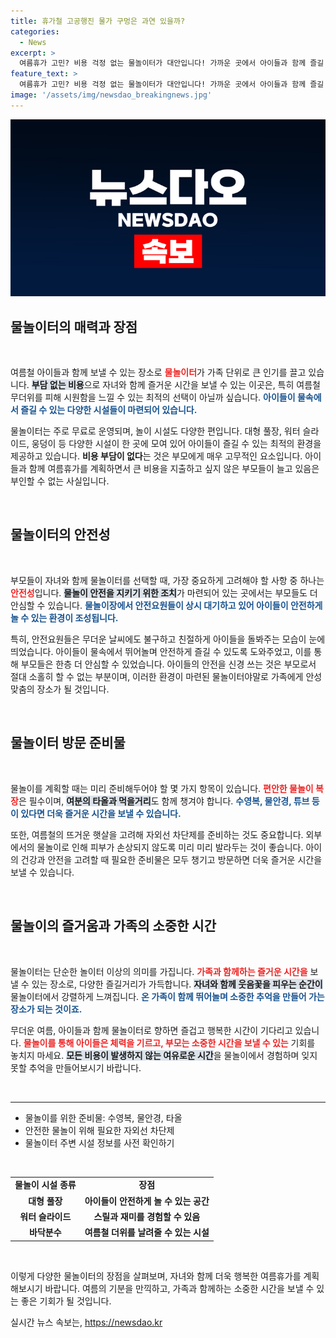 ```yaml
---
title: 휴가철 고공행진 물가 구멍은 과연 있을까?
categories:
  - News
excerpt: >
  여름휴가 고민? 비용 걱정 없는 물놀이터가 대안입니다! 가까운 곳에서 아이들과 함께 즐길 수 있는 무료 물놀이 공간을 찾아보세요. 안전하고 즐거운 시간을 보장하니 가족 모두 환하게 웃을 수 있습니다!
feature_text: >
  여름휴가 고민? 비용 걱정 없는 물놀이터가 대안입니다! 가까운 곳에서 아이들과 함께 즐길 수 있는 무료 물놀이 공간을 찾아보세요. 안전하고 즐거운 시간을 보장하니 가족 모두 환하게 웃을 수 있습니다!
image: '/assets/img/newsdao_breakingnews.jpg'
---
```


<p><img src="/assets/img/newsdao_breakingnews.jpg" alt="bookingtag 속보" /></p>

<h2 data-ke-size="size26">물놀이터의 매력과 장점</h2>

<p data-ke-size="size16">&nbsp;</p>

<p>여름철 아이들과 함께 보낼 수 있는 장소로 <b><span style="color: #ee2323;">물놀이터</span></b>가 가족 단위로 큰 인기를 끌고 있습니다. <b><span style="background-color: #21538527;">부담 없는 비용</span></b>으로 자녀와 함께 즐거운 시간을 보낼 수 있는 이곳은, 특히 여름철 무더위를 피해 시원함을 느낄 수 있는 최적의 선택이 아닐까 싶습니다. <b><span style="color: #1a5490;">아이들이 물속에서 즐길 수 있는 다양한 시설들이 마련되어 있습니다.</span></b> </p>

<p>물놀이터는 주로 무료로 운영되며, 놀이 시설도 다양한 편입니다. 대형 풀장, 워터 슬라이드, 웅덩이 등 다양한 시설이 한 곳에 모여 있어 아이들이 즐길 수 있는 최적의 환경을 제공하고 있습니다. <b><span style="ee2323;">비용 부담이 없다</span></b>는 것은 부모에게 매우 고무적인 요소입니다. 아이들과 함께 여름휴가를 계획하면서 큰 비용을 지출하고 싶지 않은 부모들이 늘고 있음은 부인할 수 없는 사실입니다. </p>

<p data-ke-size="size16">&nbsp;</p>

<h2 data-ke-size="size26">물놀이터의 안전성</h2>

<p data-ke-size="size16">&nbsp;</p>

<p>부모들이 자녀와 함께 물놀이터를 선택할 때, 가장 중요하게 고려해야 할 사항 중 하나는 <b><span style="color: #ee2323;">안전성</span></b>입니다. <b><span style="background-color: #21538527;">물놀이 안전을 지키기 위한 조치</span></b>가 마련되어 있는 곳에서는 부모들도 더 안심할 수 있습니다. <b><span style="color: #1a5490;">물놀이장에서 안전요원들이 상시 대기하고 있어 아이들이 안전하게 놀 수 있는 환경이 조성됩니다.</span></b></p>

<p>특히, 안전요원들은 무더운 날씨에도 불구하고 친절하게 아이들을 돌봐주는 모습이 눈에 띄었습니다. 아이들이 물속에서 뛰어놀며 안전하게 즐길 수 있도록 도와주었고, 이를 통해 부모들은 한층 더 안심할 수 있었습니다. 아이들의 안전을 신경 쓰는 것은 부모로서 절대 소홀히 할 수 없는 부분이며, 이러한 환경이 마련된 물놀이터야말로 가족에게 안성맞춤의 장소가 될 것입니다.</p>

<p data-ke-size="size16">&nbsp;</p>

<h2 data-ke-size="size26">물놀이터 방문 준비물</h2>

<p data-ke-size="size16">&nbsp;</p>

<p>물놀이를 계획할 때는 미리 준비해두어야 할 몇 가지 항목이 있습니다. <b><span style="color: #ee2323;">편안한 물놀이 복장</span></b>은 필수이며, <b><span style="background-color: #21538527;">여분의 타올과 먹을거리</span></b>도 함께 챙겨야 합니다. <b><span style="color: #1a5490;">수영복, 물안경, 튜브 등이 있다면 더욱 즐거운 시간을 보낼 수 있습니다.</span></b> </p>

<p>또한, 여름철의 뜨거운 햇살을 고려해 자외선 차단제를 준비하는 것도 중요합니다. 외부에서의 물놀이로 인해 피부가 손상되지 않도록 미리 미리 발라두는 것이 좋습니다. 아이의 건강과 안전을 고려할 때 필요한 준비물은 모두 챙기고 방문하면 더욱 즐거운 시간을 보낼 수 있습니다.</p>

<p data-ke-size="size16">&nbsp;</p>

<h2 data-ke-size="size26">물놀이의 즐거움과 가족의 소중한 시간</h2>

<p data-ke-size="size16">&nbsp;</p>

<p>물놀이터는 단순한 놀이터 이상의 의미를 가집니다. <b><span style="color: #ee2323;">가족과 함께하는 즐거운 시간을</span></b> 보낼 수 있는 장소로, 다양한 즐길거리가 가득합니다. <b><span style="background-color: #21538527;">자녀와 함께 웃음꽃을 피우는 순간이</span></b> 물놀이터에서 강렬하게 느껴집니다. <b><span style="color: #1a5490;">온 가족이 함께 뛰어놀며 소중한 추억을 만들어 가는 장소가 되는 것이죠.</span></b></p>

<p>무더운 여름, 아이들과 함께 물놀이터로 향하면 즐겁고 행복한 시간이 기다리고 있습니다. <b><span style="color: #ee2323;">물놀이를 통해 아이들은 체력을 기르고, 부모는 소중한 시간을 보낼 수 있는</span></b> 기회를 놓치지 마세요. <b><span style="background-color: #21538527;">모든 비용이 발생하지 않는 여유로운 시간</span></b>을 물놀이에서 경험하며 잊지 못할 추억을 만들어보시기 바랍니다.</p>

<p data-ke-size="size16">&nbsp;</p>

<hr>

<ul>
    <li>물놀이를 위한 준비물: 수영복, 물안경, 타올</li>
    <li>안전한 물놀이 위해 필요한 자외선 차단제</li>
    <li>물놀이터 주변 시설 정보를 사전 확인하기</li>
</ul>

<p data-ke-size="size16">&nbsp;</p>

<table>
    <tr>
        <td style="text-align: center; height: 17px;"><b>물놀이 시설 종류</b></td>
        <td style="text-align: center; height: 17px;"><b>장점</b></td>
    </tr>
    <tr>
        <td style="text-align: center; height: 17px;"><b>대형 풀장</b></td>
        <td style="text-align: center; height: 17px;"><b>아이들이 안전하게 놀 수 있는 공간</b></td>
    </tr>
    <tr>
        <td style="text-align: center; height: 17px;"><b>워터 슬라이드</b></td>
        <td style="text-align: center; height: 17px;"><b>스릴과 재미를 경험할 수 있음</b></td>
    </tr>
    <tr>
        <td style="text-align: center; height: 17px;"><b>바닥분수</b></td>
        <td style="text-align: center; height: 17px;"><b>여름철 더위를 날려줄 수 있는 시설</b></td>
    </tr>
</table>

<p data-ke-size="size16">&nbsp;</p>

<p>이렇게 다양한 물놀이터의 장점을 살펴보며, 자녀와 함께 더욱 행복한 여름휴가를 계획해보시기 바랍니다. 여름의 기분을 만끽하고, 가족과 함께하는 소중한 시간을 보낼 수 있는 좋은 기회가 될 것입니다.</p>
실시간 뉴스 속보는, <a href="https://newsdao.kr" rel="dofollow">https://newsdao.kr</a>


